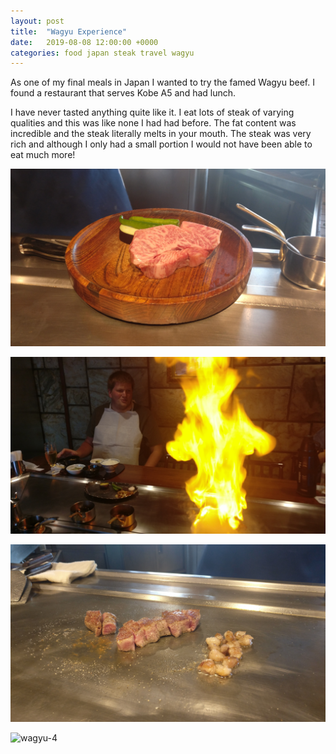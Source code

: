 ```yaml
---
layout: post
title:  "Wagyu Experience"
date:   2019-08-08 12:00:00 +0000
categories: food japan steak travel wagyu
---
```


As one of my final meals in Japan I wanted to try the famed Wagyu beef. I found a restaurant that serves Kobe A5 and had lunch.

I have never tasted anything quite like it. I eat lots of steak of varying qualities and this was like none I had had before. The fat content was incredible and the steak literally melts in your mouth. The steak was very rich and although I only had a small portion I would not have been able to eat much more!

![wagyu-1](/images/2019-08-05/wagyu-1.jpg)

![wagyu-2](/images/2019-08-05/wagyu-2.jpg)

![wagyu-3](/images/2019-08-05/wagyu-3.jpg)

![wagyu-4](/images/2019-08-05/wagyu-4.jpg)